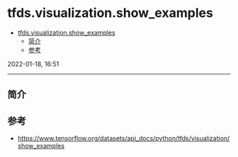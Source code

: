 # tfds.visualization.show_examples

- [tfds.visualization.show_examples](#tfdsvisualizationshow_examples)
  - [简介](#简介)
  - [参考](#参考)

2022-01-18, 16:51
***

## 简介

## 参考

- https://www.tensorflow.org/datasets/api_docs/python/tfds/visualization/show_examples
